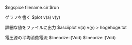 $ngspice filename.cir
$run

グラフを書く
$plot v(a) v(y)

詳細な値をファイルに出力
$asciiplot v(a) v(y) > hogehoge.txt

電圧源の平均消費電流
$linearize i(Vdd)
$linearize i(Vdd)
